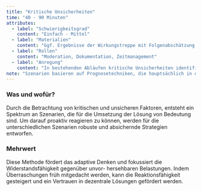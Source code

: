 ```yaml
---
title: "Kritische Unsicherheiten"
time: "40 - 90 Minuten"
attributes:
  - label: "Schwierigkeitsgrad"
    content: "Einfach - Mittel"
  - label: "Materialien"
    content: "Ggf. Ergebnisse der Wirkungstreppe mit Folgenabschätzung, Klebezettel, Stifte"
  - label: "Rollen"
    content: "Moderation, Dokumentation, Zeitmanagement"
  - label: "Anregung"
    content: "In bestehenden Abläufen kritische Unsicherheiten identifizieren, um wichtige Prozesse robust abzusichern."
note: "Szenarien basieren auf Prognosetechniken, die hauptsächlich in der strategischen Planung in Politik, Wissenschaft und Wirtschaft eingesetzt werden. Ziel ist es, mögliche Entwicklungen der Zukunft zu analysieren und zusammenhängend darzustellen. Diese *Liberating Structure* wurde von H. Lipmanowicz & K. McCandless erfunden und durch J. Ogilvy inspiriert."
---
```


### Was und wofür?

Durch die Betrachtung von kritischen und unsicheren Faktoren, entsteht ein Spektrum an Szenarien, die für die Umsetzung der Lösung von Bedeutung sind. Um darauf proaktiv reagieren zu können, werden für die unterschiedlichen Szenarien robuste und absichernde Strategien entworfen.

### Mehrwert

Diese Methode fördert das adaptive Denken und fokussiert die Widerstandsfähigkeit gegenüber unvor- hersehbaren Belastungen. Indem Überraschungen früh mitgedacht werden, kann die Reaktionsfähigkeit gesteigert und ein Vertrauen in dezentrale Lösungen gefördert werden.
